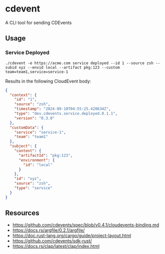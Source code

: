 # cdevent

A CLI tool for sending CDEvents

## Usage

### Service Deployed

```shell
./cdevent -e https://acme.com service deployed --id 1 --source zsh --subid xyz --envid local --artifact pkg:123 --custom team=team1,service=service-1
```

Results in the following CloudEvent body:

```json
{
  "context": {
    "id": "1",
    "source": "zsh",
    "timestamp": "2024-09-10T04:55:25.428634Z",
    "type": "dev.cdevents.service.deployed.0.1.1",
    "version": "0.3.0"
  },
  "customData": {
    "service": "service-1",
    "team": "team1"
  },
  "subject": {
    "content": {
      "artifactId": "pkg:123",
      "environment": {
        "id": "local"
      }
    },
    "id": "xyz",
    "source": "zsh",
    "type": "service"
  }
}
```

## Resources

- https://github.com/cdevents/spec/blob/v0.4.1/cloudevents-binding.md
- https://docs.rs/argfile/0.2.1/argfile/
- https://doc.rust-lang.org/cargo/guide/project-layout.html
- https://github.com/cdevents/sdk-rust/
- https://docs.rs/clap/latest/clap/index.html